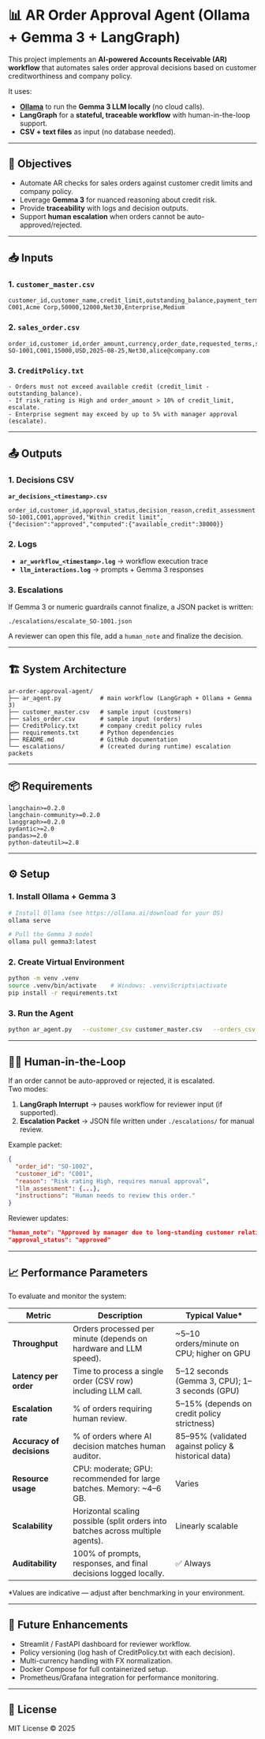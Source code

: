 # 📊 AR Order Approval Agent (Ollama + Gemma 3 + LangGraph)

This project implements an **AI-powered Accounts Receivable (AR) workflow** that automates sales order approval decisions based on customer creditworthiness and company policy.

It uses:
- **[Ollama](https://ollama.ai/)** to run the **Gemma 3 LLM locally** (no cloud calls).
- **LangGraph** for a **stateful, traceable workflow** with human-in-the-loop support.
- **CSV + text files** as input (no database needed).

---

## 🎯 Objectives
- Automate AR checks for sales orders against customer credit limits and company policy.  
- Leverage **Gemma 3** for nuanced reasoning about credit risk.  
- Provide **traceability** with logs and decision outputs.  
- Support **human escalation** when orders cannot be auto-approved/rejected.  

---

## 📥 Inputs

### 1. `customer_master.csv`
```csv
customer_id,customer_name,credit_limit,outstanding_balance,payment_terms,segment,risk_rating
C001,Acme Corp,50000,12000,Net30,Enterprise,Medium
```

### 2. `sales_order.csv`
```csv
order_id,customer_id,order_amount,currency,order_date,requested_terms,sales_rep
SO-1001,C001,15000,USD,2025-08-25,Net30,alice@company.com
```

### 3. `CreditPolicy.txt`
```
- Orders must not exceed available credit (credit_limit - outstanding_balance).
- If risk_rating is High and order_amount > 10% of credit_limit, escalate.
- Enterprise segment may exceed by up to 5% with manager approval (escalate).
```

---

## 📤 Outputs

### 1. Decisions CSV
**`ar_decisions_<timestamp>.csv`**
```csv
order_id,customer_id,approval_status,decision_reason,credit_assessment
SO-1001,C001,approved,"Within credit limit",{"decision":"approved","computed":{"available_credit":38000}}
```

### 2. Logs
- **`ar_workflow_<timestamp>.log`** → workflow execution trace  
- **`llm_interactions.log`** → prompts + Gemma 3 responses  

### 3. Escalations
If Gemma 3 or numeric guardrails cannot finalize, a JSON packet is written:  
```
./escalations/escalate_SO-1001.json
```

A reviewer can open this file, add a `human_note` and finalize the decision.

---

## 🏗️ System Architecture

```
ar-order-approval-agent/
├── ar_agent.py           # main workflow (LangGraph + Ollama + Gemma 3)
├── customer_master.csv   # sample input (customers)
├── sales_order.csv       # sample input (orders)
├── CreditPolicy.txt      # company credit policy rules
├── requirements.txt      # Python dependencies
├── README.md             # GitHub documentation
└── escalations/          # (created during runtime) escalation packets
```

---

## 📦 Requirements

```
langchain>=0.2.0
langchain-community>=0.2.0
langgraph>=0.2.0
pydantic>=2.0
pandas>=2.0
python-dateutil>=2.8
```

---

## ⚙️ Setup

### 1. Install Ollama + Gemma 3
```bash
# Install Ollama (see https://ollama.ai/download for your OS)
ollama serve

# Pull the Gemma 3 model
ollama pull gemma3:latest
```

### 2. Create Virtual Environment
```bash
python -m venv .venv
source .venv/bin/activate    # Windows: .venv\Scripts\activate
pip install -r requirements.txt
```

### 3. Run the Agent
```bash
python ar_agent.py   --customer_csv customer_master.csv   --orders_csv sales_order.csv   --policy CreditPolicy.txt   --model gemma3:latest
```

---

## 👩‍💼 Human-in-the-Loop

If an order cannot be auto-approved or rejected, it is escalated.  
Two modes:
1. **LangGraph Interrupt** → pauses workflow for reviewer input (if supported).
2. **Escalation Packet** → JSON file written under `./escalations/` for manual review.

Example packet:
```json
{
  "order_id": "SO-1002",
  "customer_id": "C001",
  "reason": "Risk rating High, requires manual approval",
  "llm_assessment": {...},
  "instructions": "Human needs to review this order."
}
```

Reviewer updates:
```json
"human_note": "Approved by manager due to long-standing customer relationship",
"approval_status": "approved"
```

---

## 📈 Performance Parameters

To evaluate and monitor the system:

| Metric                     | Description                                                                 | Typical Value* |
|-----------------------------|-----------------------------------------------------------------------------|----------------|
| **Throughput**              | Orders processed per minute (depends on hardware and LLM speed).            | ~5–10 orders/minute on CPU; higher on GPU |
| **Latency per order**       | Time to process a single order (CSV row) including LLM call.                 | 5–12 seconds (Gemma 3, CPU); 1–3 seconds (GPU) |
| **Escalation rate**         | % of orders requiring human review.                                          | 5–15% (depends on credit policy strictness) |
| **Accuracy of decisions**   | % of orders where AI decision matches human auditor.                         | 85–95% (validated against policy & historical data) |
| **Resource usage**          | CPU: moderate; GPU: recommended for large batches. Memory: ~4–6 GB.         | Varies |
| **Scalability**             | Horizontal scaling possible (split orders into batches across multiple agents). | Linearly scalable |
| **Auditability**            | 100% of prompts, responses, and final decisions logged locally.              | ✅ Always |

\*Values are indicative — adjust after benchmarking in your environment.

---

## 🚀 Future Enhancements
- Streamlit / FastAPI dashboard for reviewer workflow.  
- Policy versioning (log hash of CreditPolicy.txt with each decision).  
- Multi-currency handling with FX normalization.  
- Docker Compose for full containerized setup.  
- Prometheus/Grafana integration for performance monitoring.  

---

## 📜 License
MIT License © 2025

